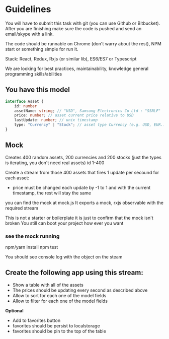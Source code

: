 # Guidelines
You will have to submit this task with git (you can use Github or Bitbucket). 
After you are finishing make sure the code is pushed and send an email/skype with a link.

The code should be runnable on Chrome (don't warry about the rest), NPM start or something simple for run it.

Stack: React, Redux, Rxjs (or similar  lib), ES6/ES7 or Typescript

We are looking for best practices, maintainability, knowledge general programming skills/abilities

## You have this model
```typescript
interface Asset {
	id: number
	assetName: string; // "USD", Samsung Electronics Co Ltd : "SSNLF"
	price: number; // asset current price relative to USD
	lastUpdate: number; // unix timestamp
	type: "Currency" | "Stock"; // asset type Currency (e.g. USD, EUR...) or Stock (Samsung, Google)
}
```

## Mock 

Creates 400 random assets, 200 currencies and 200 stocks (just the types is iterating, you don't need real assets) id 1-400

Create a stream from those 400 assets that fires 1 update per secound for each asset:
* price must be changed each update by -1 to 1 and with the current timestamp, the rest will stay the same

you can find the mock at mock.js
It exports a mock, rxjs observable with the required stream

This is not a starter or boilerplate it is just to confirm that the mock isn't broken
You still can boot your project how ever you want

### see the mock running
npm/yarn install
npm test

You should see console log with the object on the steam


## Create the following app using this stream:

* Show a table with all of the assets
* The prices should be updating every second as described above
* Allow to sort for each one of the model fields
* Allow to filter for each one of the model fields

**Optional**

* Add to favorites button
* favorites should be persist  to localstorage
* favorites should be pin to the top of the table

